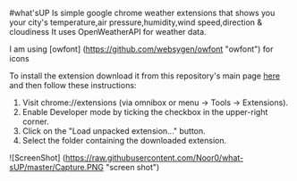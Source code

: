 #what'sUP
Is simple google chrome weather extensions that shows you your city's temperature,air pressure,humidity,wind speed,direction & cloudiness
It uses OpenWeatherAPI for weather data.

I am using [owfont] (https://github.com/websygen/owfont "owfont") for icons

To install the extension download it from this repository's main page [here](https://github.com/Noor0/what-sUP) and then follow these instructions:
 1. Visit chrome://extensions (via omnibox or menu -> Tools -> Extensions).
 2. Enable Developer mode by ticking the checkbox in the upper-right corner.
 3. Click on the "Load unpacked extension..." button.
 4. Select the folder containing the downloaded extension.

![ScreenShot] (https://raw.githubusercontent.com/Noor0/what-sUP/master/Capture.PNG "screen shot")

